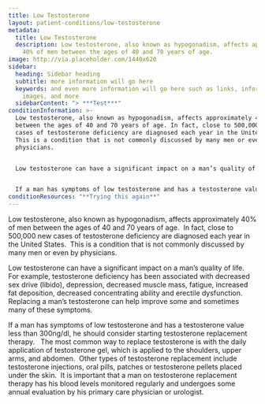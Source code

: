 ```yaml
---
title: Low Testosterone
layout: patient-conditions/low-testosterone
metadata:
  title: Low Testosterone
  description: Low testosterone, also known as hypogonadism, affects approximately
    40% of men between the ages of 40 and 70 years of age.
image: http://via.placeholder.com/1440x620
sidebar:
  heading: Sidebar heading
  subtitle: more information will go here
  keywords: and even more information will go here such as links, information,
    images, and more
  sidebarContent: "> ***Test***"
conditionInformation: >-
  Low testosterone, also known as hypogonadism, affects approximately 40% of men
  between the ages of 40 and 70 years of age. In fact, close to 500,000 new
  cases of testosterone deficiency are diagnosed each year in the United States.
  This is a condition that is not commonly discussed by many men or even by
  physicians.


  Low testosterone can have a significant impact on a man’s quality of life. For example, testosterone deficiency has been associated with decreased sex drive (libido), depression, decreased muscle mass, fatigue, increased fat deposition, decreased concentrating ability and erectile dysfunction. Replacing a man’s testosterone can help improve some and sometimes many of these symptoms.


  If a man has symptoms of low testosterone and has a testosterone value less than 300ng/dl, he should consider starting testosterone replacement therapy. The most common way to replace testosterone is with the daily application of testosterone gel, which is applied to the shoulders, upper arms, and abdomen. Other types of testosterone replacement include testosterone injections, oral pills, patches or testosterone pellets placed under the skin. It is important that a man on testosterone replacement therapy has his blood levels monitored regularly and undergoes some annual evaluation by his primary care physician or urologist.
conditionResources: "**Trying this again**"
---
```

Low testosterone, also known as hypogonadism, affects approximately 40% of men between the ages of 40 and 70 years of age.  In fact, close to 500,000 new cases of testosterone deficiency are diagnosed each year in the United States.  This is a condition that is not commonly discussed by many men or even by physicians.  

Low testosterone can have a significant impact on a man’s quality of life.  For example, testosterone deficiency has been associated with decreased sex drive (libido), depression, decreased muscle mass, fatigue, increased fat deposition, decreased concentrating ability and erectile dysfunction.  Replacing a man’s testosterone can help improve some and sometimes many of these symptoms.   

If a man has symptoms of low testosterone and has a testosterone value less than 300ng/dl, he should consider starting testosterone replacement therapy.   The most common way to replace testosterone is with the daily application of testosterone gel, which is applied to the shoulders, upper arms, and abdomen.  Other types of testosterone replacement include testosterone injections, oral pills, patches or testosterone pellets placed under the skin.  It is important that a man on testosterone replacement therapy has his blood levels monitored regularly and undergoes some annual evaluation by his primary care physician or urologist.